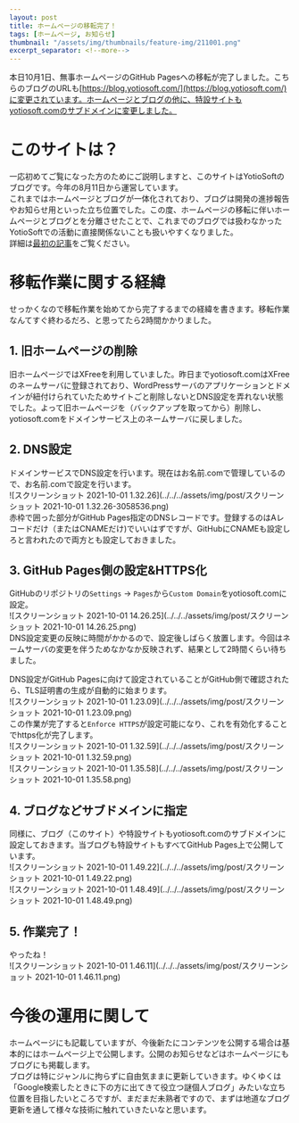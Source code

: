 ```yaml
---
layout: post
title: ホームページの移転完了！
tags: [ホームページ, お知らせ]
thumbnail: "/assets/img/thumbnails/feature-img/211001.png"
excerpt_separator: <!--more-->
---
```


本日10月1日、無事ホームページのGitHub Pagesへの移転が完了しました。こちらのブログのURLも[https://blog.yotiosoft.com/](https://blog.yotiosoft.com/)に変更されています。ホームページとブログの他に、特設サイトもyotiosoft.comのサブドメインに変更しました。

<!--more-->

# このサイトは？

一応初めてご覧になった方のためにご説明しますと、このサイトはYotioSoftのブログです。今年の8月11日から運営しています。  
これまではホームページとブログが一体化されており、ブログは開発の進捗報告やお知らせ用といった立ち位置でした。この度、ホームページの移転に伴いホームページとブログとを分離させたことで、これまでのブログでは扱わなかったYotioSoftでの活動に直接関係ないことも扱いやすくなりました。  
詳細は[最初の記事](../../08/11/Hello-World!.html)をご覧ください。



# 移転作業に関する経緯

せっかくなので移転作業を始めてから完了するまでの経緯を書きます。移転作業なんてすぐ終わるだろ、と思ってたら2時間かかりました。

## 1. 旧ホームページの削除

旧ホームページではXFreeを利用していました。昨日までyotiosoft.comはXFreeのネームサーバに登録されており、WordPressサーバのアプリケーションとドメインが紐付けられていたためサイトごと削除しないとDNS設定を弄れない状態でした。よって旧ホームページを（バックアップを取ってから）削除し、yotiosoft.comをドメインサービス上のネームサーバに戻しました。

## 2. DNS設定

ドメインサービスでDNS設定を行います。現在はお名前.comで管理しているので、お名前.comで設定を行います。  
![スクリーンショット 2021-10-01 1.32.26](../../../assets/img/post/スクリーンショット 2021-10-01 1.32.26-3058536.png)  
赤枠で囲った部分がGitHub Pages指定のDNSレコードです。登録するのはAレコードだけ（またはCNAMEだけ)でいいはずですが、GitHubにCNAMEも設定しろと言われたので両方とも設定しておきました。

## 3. GitHub Pages側の設定&HTTPS化

GitHubのリポジトリの``Settings`` -> ``Pages``から``Custom Domain``をyotiosoft.comに設定。  
![スクリーンショット 2021-10-01 14.26.25](../../../assets/img/post/スクリーンショット 2021-10-01 14.26.25.png)  
DNS設定変更の反映に時間がかかるので、設定後しばらく放置します。今回はネームサーバの変更を伴うためなかなか反映されず、結果として2時間くらい待ちました。  

DNS設定がGitHub Pagesに向けて設定されていることがGitHub側で確認されたら、TLS証明書の生成が自動的に始まります。  
![スクリーンショット 2021-10-01 1.23.09](../../../assets/img/post/スクリーンショット 2021-10-01 1.23.09.png)  
この作業が完了すると``Enforce HTTPS``が設定可能になり、これを有効化することでhttps化が完了します。  
![スクリーンショット 2021-10-01 1.32.59](../../../assets/img/post/スクリーンショット 2021-10-01 1.32.59.png)  
![スクリーンショット 2021-10-01 1.35.58](../../../assets/img/post/スクリーンショット 2021-10-01 1.35.58.png)

## 4. ブログなどサブドメインに指定

同様に、ブログ（このサイト）や特設サイトもyotiosoft.comのサブドメインに設定しておきます。当ブログも特設サイトもすべてGitHub Pages上で公開しています。  
![スクリーンショット 2021-10-01 1.49.22](../../../assets/img/post/スクリーンショット 2021-10-01 1.49.22.png)  
![スクリーンショット 2021-10-01 1.48.49](../../../assets/img/post/スクリーンショット 2021-10-01 1.48.49.png)

## 5. 作業完了！

やったね！  
![スクリーンショット 2021-10-01 1.46.11](../../../assets/img/post/スクリーンショット 2021-10-01 1.46.11.png)



# 今後の運用に関して

ホームページにも記載していますが、今後新たにコンテンツを公開する場合は基本的にはホームページ上で公開します。公開のお知らせなどはホームページにもブログにも掲載します。  
ブログは特にジャンルに拘らずに自由気ままに更新していきます。ゆくゆくは「Google検索したときに下の方に出てきて役立つ謎個人ブログ」みたいな立ち位置を目指したいところですが、まだまだ未熟者ですので、まずは地道なブログ更新を通して様々な技術に触れていきたいなと思います。

